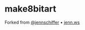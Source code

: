 # make8bitart

Forked from  [@jennschiffer](http://twitter.com/jennschiffer) &bull; [jenn.ws](http://jenn.ws)

